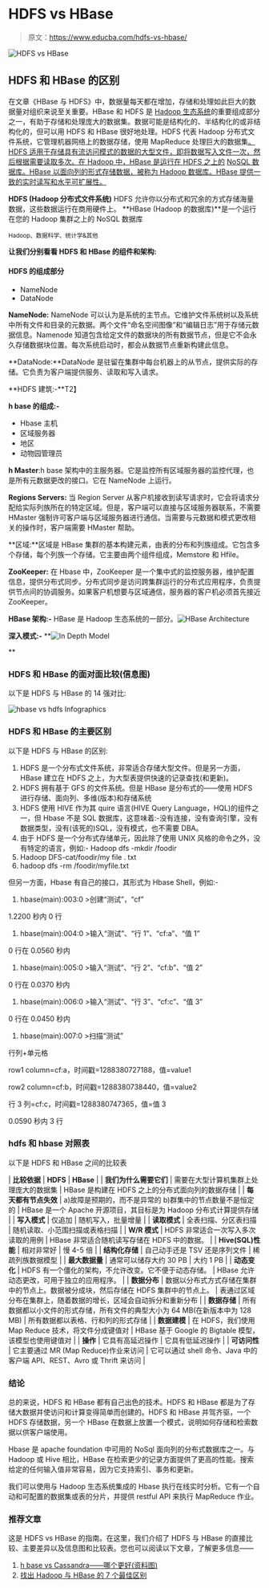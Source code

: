 # HDFS vs HBase

> 原文：<https://www.educba.com/hdfs-vs-hbase/>

![HDFS vs HBase](img/b087b4a86987ed863bcd48986d13daa9.png)



## HDFS 和 HBase 的区别

在文章《HBase 与 HDFS》中，数据量每天都在增加，存储和处理如此巨大的数据量对组织来说至关重要。HBase 和 HDFS 是 [Hadoop 生态系统](https://www.educba.com/hadoop-ecosystem/)的重要组成部分之一，有助于存储和处理庞大的数据集。数据可能是结构化的、半结构化的或非结构化的，但可以用 HDFS 和 HBase 很好地处理。HDFS 代表 Hadoop 分布式文件系统，它管理机器网络上的数据存储，使用 MapReduce 处理巨大的数据集[。HDFS 适用于存储具有流访问模式的数据的大型文件，即将数据写入文件一次，然后根据需要读取多次。在 Hadoop 中，HBase 是运行在 HDFS 之上的](https://www.educba.com/what-is-mapreduce/) [NoSQL 数据库。HBase 以面向列的形式存储数据，被称为 Hadoop 数据库。HBase 提供一致的实时读写和水平可扩展性。](https://www.educba.com/what-is-nosql-database/)

**HDFS (Hadoop 分布式文件系统)** HDFS 允许你以分布式和冗余的方式存储海量数据，这些数据运行在商用硬件上。 **HBase (Hadoop 的数据库)**是一个运行在您的 Hadoop 集群之上的 NoSQL 数据库

<small>Hadoop、数据科学、统计学&其他</small>

**让我们分别看看 HDFS 和 HBase 的组件和架构:**

#### HDFS 的组成部分

*   NameNode
*   DataNode

**NameNode:** NameNode 可以认为是系统的主节点。它维护文件系统树以及系统中所有文件和目录的元数据。两个文件“命名空间图像”和“编辑日志”用于存储元数据信息。Namenode 知道包含给定文件的数据块的所有数据节点，但是它不会永久存储数据块位置。每次系统启动时，都会从数据节点重新构建此信息。

**DataNode:**DataNode 是驻留在集群中每台机器上的从节点，提供实际的存储。它负责为客户端提供服务、读取和写入请求。

**HDFS 建筑:-**T2】



**h base 的组成:-**

*   Hbase 主机
*   区域服务器
*   地区
*   动物园管理员

**h Master**:h base 架构中的主服务器。它是监控所有区域服务器的监控代理，也是所有元数据更改的接口。它在 NameNode 上运行。

**Regions Servers:** 当 Region Server 从客户机接收到读写请求时，它会将请求分配给实际列族所在的特定区域。但是，客户端可以直接与区域服务器联系，不需要 HMaster 强制许可客户端与区域服务器进行通信。当需要与元数据和模式更改相关的操作时，客户端需要 HMaster 帮助。

**区域:**区域是 HBase 集群的基本构建元素，由表的分布和列族组成。它包含多个存储，每个列族一个存储。它主要由两个组件组成，Memstore 和 Hfile。

**ZooKeeper:** 在 Hbase 中，ZooKeeper 是一个集中式的监控服务器，维护配置信息，提供分布式同步。分布式同步是访问跨集群运行的分布式应用程序，负责提供节点间的协调服务。如果客户机想要与区域通信，服务器的客户机必须首先接近 ZooKeeper。

**HBase 架构:-** HBase 是 Hadoop 生态系统的一部分。![HBase Architecture](img/6b03919eceacbb953bde3e8e466804f9.png)



**深入模式:-** **![In Depth Model](img/193a1ed45160abf4e3edf4046b23df88.png)

** 

### HDFS 和 HBase 的面对面比较(信息图)

以下是 HDFS 与 HBase 的 14 强对比:

![hbase vs hdfs Infographics](img/56add9c73f137e1708498278473ff84f.png)



### HDFS 和 HBase 的主要区别

以下是 HDFS 与 HBase 的区别:

1.  HDFS 是一个分布式文件系统，非常适合存储大型文件。但是另一方面，HBase 建立在 HDFS 之上，为大型表提供快速的记录查找(和更新)。
2.  HDFS 拥有基于 GFS 的文件系统。但是 HBase 是分布式的——使用 HDFS 进行存储、面向列、多维(版本)和存储系统
3.  HDFS 使用 HIVE 作为其 quire 语言(HIVE Query Language，HQL)的组件之一，但 Hbase 不是 SQL 数据库，这意味着:-没有连接，没有查询引擎，没有数据类型，没有(该死的)SQL，没有模式，也不需要 DBA。
4.  由于 HDFS 是一个分布式存储单元，因此除了使用 UNIX 风格的命令之外，没有特定的语言，例如:- Hadoop dfs -mkdir /foodir
5.  Hadoop DFS-cat/foodir/my file . txt
6.  hadoop dfs -rm /foodir/myfile.txt

但另一方面，Hbase 有自己的接口，其形式为 Hbase Shell，例如:-

1.  hbase(main):003:0 >创建“测试”，“cf”

1.2200 秒内 0 行

1.  hbase(main):004:0 >输入“测试”、“行 1”、“cf:a”、“值 1”

0 行在 0.0560 秒内

1.  hbase(main):005:0 >输入“测试”、“行 2”、“cf:b”、“值 2”

0 行在 0.0370 秒内

1.  hbase(main):006:0 >输入“测试”、“行 3”、“cf:c”、“值 3”

0 行在 0.0450 秒内

1.  hbase(main):007:0 >扫描“测试”

行列+单元格

row1 column=cf:a，时间戳=1288380727188，值=value1

row2 column=cf:b，时间戳=1288380738440，值=value2

行 3 列=cf:c，时间戳=1288380747365，值=值 3

0.0590 秒内 3 行

### hdfs 和 hbase 对照表

以下是 HDFS 和 HBase 之间的比较表

| **比较依据** | **HDFS** | **HBase** |
| **我们为什么需要它们** | 需要在大型计算机集群上处理庞大的数据集 | HBase 是构建在 HDFS 之上的分布式面向列的数据存储 |
| **每天都有节点失效** | a)故障是预期的，而不是异常的
b)群集中的节点数量不是恒定的 | HBase 是一个 Apache 开源项目，其目标是为 Hadoop 分布式计算提供存储 |
| **写入模式** | 仅追加 | 随机写入，批量增量 |
| **读取模式** | 全表扫描、分区表扫描 | 随机读取、小范围扫描或表格扫描 |
| **W/R 模式** | HDFS 非常适合一次写入多次读取的用例 | HBase 非常适合随机读写存储在 HDFS 中的数据。 |
| **Hive(SQL)性能** | 相对非常好 | 慢 4-5 倍 |
| **结构化存储** | 自己动手还是 TSV 还是序列文件 | 稀疏列族数据模型 |
| **最大数据量** | 通常可以储存大约 30 PB | 大约 1 PB |
| **动态变化** | HDFS 有一个僵化的架构，不允许改变。它不便于动态存储。 | HBase 允许动态更改，可用于独立的应用程序。 |
| **数据分布** | 数据以分布式方式存储在集群中的节点上。数据被分成块，然后存储在 HDFS 集群中的节点上。 | 表通过区域分布在集群上，随着数据的增长，区域会自动拆分和重新分布 |
| **数据存储** | 所有数据都以小文件的形式存储，所有文件的典型大小为 64 MB(在新版本中为 128 MB) | 所有数据都以表格、行和列的形式存储 |
| **数据建模** | 在 HDFS，我们使用 Map Reduce 技术，将文件分成键值对 | HBase 基于 Google 的 Bigtable 模型，该模型也使用键值对 |
| **操作** | 它具有高延迟操作 | 它具有低延迟操作 |
| **可访问性** | 它主要通过 MR (Map Reduce)作业来访问 | 它可以通过 shell 命令、Java 中的客户端 API、REST、Avro 或 Thrift 来访问 |

### 结论

总的来说，HDFS 和 HBase 都有自己出色的技术。HDFS 和 HBase 都是为了存储大数据并使访问和计算变得简单而创建的。HDFS 和 HBase 并驾齐驱，一个 HDFS 存储数据，另一个 HBase 在数据上放置一个模式，说明如何存储和检索数据以供客户端使用。

Hbase 是 apache foundation 中可用的 NoSql 面向列的分布式数据库之一。与 Hadoop 或 Hive 相比，HBase 在检索更少的记录方面提供了更高的性能。搜索给定的任何输入值非常容易，因为它支持索引、事务和更新。

我们可以使用与 Hadoop 生态系统集成的 Hbase 执行在线实时分析。它有一个自动和可配置的数据集或表的分片，并提供 restful API 来执行 MapReduce 作业。

### 推荐文章

这是 HDFS vs HBase 的指南。在这里，我们介绍了 HDFS 与 HBase 的直接比较、主要差异以及信息图和比较表。您也可以阅读以下文章，了解更多信息——

1.  [h base vs Cassandra——哪个更好(资料图)](https://www.educba.com/hbase-vs-cassandra/)
2.  [找出 Hadoop 与 HBase 的 7 个最佳区别](https://www.educba.com/hadoop-vs-hbase/)





